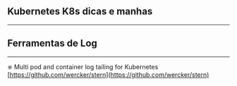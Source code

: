 ## Kubernetes K8s dicas e manhas
_____


## Ferramentas de Log
_____


⎈ Multi pod and container log tailing for Kubernetes [https://github.com/wercker/stern](https://github.com/wercker/stern)
